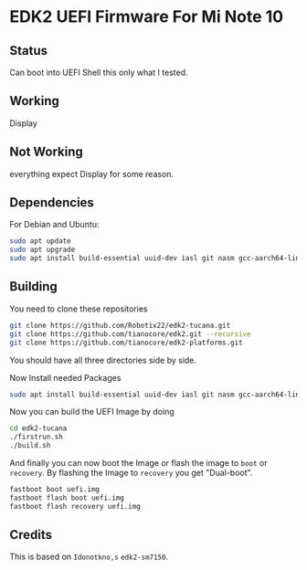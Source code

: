 # EDK2 UEFI Firmware For Mi Note 10


## Status

Can boot into UEFI Shell this only what I tested.

## Working

Display

## Not Working

everything expect Display for some reason.

## Dependencies

For Debian and Ubuntu:

```bash
sudo apt update
sudo apt upgrade
sudo apt install build-essential uuid-dev iasl git nasm gcc-aarch64-linux-gnu abootimg python3-distutils python3-pil python3-git gettext
```

## Building

You need to clone these repositories 

```bash
git clone https://github.com/Robotix22/edk2-tucana.git
git clone https://github.com/tianocore/edk2.git --recursive
git clone https://github.com/tianocore/edk2-platforms.git
```
You should have all three directories side by side.

Now Install needed Packages

```bash
sudo apt install build-essential uuid-dev iasl git nasm gcc-aarch64-linux-gnu abootimg python3-distutils python3-pil python3-git gettext
```

Now you can build the UEFI Image by doing

```bash
cd edk2-tucana
./firstrun.sh
./build.sh
```

And finally you can now boot the Image or flash the image to `boot` or `recovery`.
By flashing the Image to `recovery` you get "Dual-boot".

```bash
fastboot boot uefi.img
fastboot flash boot uefi.img
fastboot flash recovery uefi.img
```

## Credits

This is based on `Idonotkno,s` `edk2-sm7150`.

